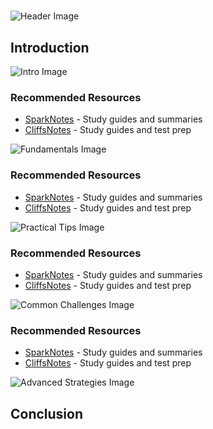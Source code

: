 # 


![Header Image](https://fal.media/files/rabbit/obvLd1e3voopBx0plfGuR.png)

## Introduction


![Intro Image](https://fal.media/files/panda/hFvAEOVcHA0tkMIL9jgh0.png)



### Recommended Resources
- [SparkNotes](https://www.sparknotes.com/) - Study guides and summaries
- [CliffsNotes](https://www.cliffsnotes.com/) - Study guides and test prep


![Fundamentals Image](https://fal.media/files/elephant/tEa_dJFUKLoF4je-dBjms.png)



### Recommended Resources
- [SparkNotes](https://www.sparknotes.com/) - Study guides and summaries
- [CliffsNotes](https://www.cliffsnotes.com/) - Study guides and test prep


![Practical Tips Image](https://fal.media/files/penguin/AFZDDvoc3DZ3O4-QyRnFo.png)



### Recommended Resources
- [SparkNotes](https://www.sparknotes.com/) - Study guides and summaries
- [CliffsNotes](https://www.cliffsnotes.com/) - Study guides and test prep


![Common Challenges Image](https://fal.media/files/monkey/J5t_iCpSXCuvP-dsJ1ZCM.png)



### Recommended Resources
- [SparkNotes](https://www.sparknotes.com/) - Study guides and summaries
- [CliffsNotes](https://www.cliffsnotes.com/) - Study guides and test prep


![Advanced Strategies Image](https://fal.media/files/rabbit/kge_CfiLpgJX2ud_JvuN9.png)

## Conclusion

